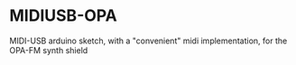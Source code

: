 # MIDIUSB-OPA
MIDI-USB arduino sketch, with a "convenient" midi implementation, for the OPA-FM synth shield

